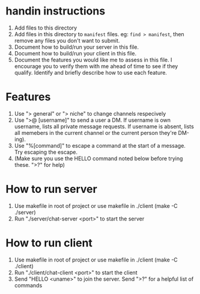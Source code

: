 
# handin instructions

1. Add files to this directory
2. Add files in this directory to `manifest` files. eg: `find > manifest`, then
remove any files you don't want to submit.
3. Document how to build/run your server in this file.
4. Document how to build/run your client in this file.
5. Document the features you would like me to assess in this file. I encourage
you to verify them with me ahead of time to see if they qualify. Identify
and briefly describe how to use each feature.


# Features

1. Use "> general" or "> niche" to change channels respecively
2. Use ">@ [username]" to send a user a DM. If username is own username, lists all private message requests. If username is absent, lists all memebers in the current channel or the current person they're DM-ing).
3. Use "%[command]" to escape a command at the start of a message. Try escaping the escape.
4. (Make sure you use the HELLO command noted below before trying these. ">?" for help)

# How to run server

1. Use makefile in root of project or use makefile in ./client (make -C ./server)
2. Run "./server/chat-server \<port>" to start the server

# How to run client

1. Use makefile in root of project or use makefile in ./client (make -C ./client)
2. Run "./client/chat-client \<port>" to start the client 
3. Send "HELLO \<uname>" to join the server. Send ">?" for a helpful list of commands
